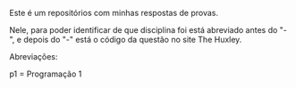 Este é um repositórios com minhas respostas de provas.

Nele, para poder identificar de que disciplina foi está abreviado antes do "-", e depois do "-" está o código da questão no site The Huxley.

Abreviações:

p1 = Programação 1
